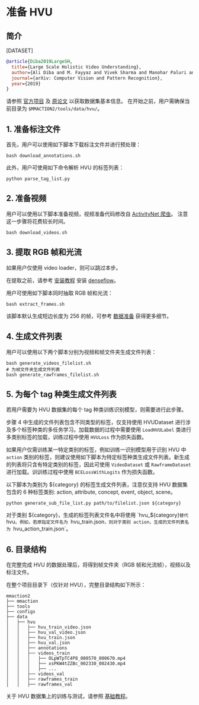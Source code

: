 # 准备 HVU

## 简介

[DATASET]

```BibTeX
@article{Diba2019LargeSH,
  title={Large Scale Holistic Video Understanding},
  author={Ali Diba and M. Fayyaz and Vivek Sharma and Manohar Paluri and Jurgen Gall and R. Stiefelhagen and L. Gool},
  journal={arXiv: Computer Vision and Pattern Recognition},
  year={2019}
}
```

请参照 [官方项目](https://github.com/holistic-video-understanding/HVU-Dataset/) 及 [原论文](https://arxiv.org/abs/1904.11451) 以获取数据集基本信息。
在开始之前，用户需确保当前目录为 `$MMACTION2/tools/data/hvu/`。

## 1. 准备标注文件

首先，用户可以使用如下脚本下载标注文件并进行预处理：

```shell
bash download_annotations.sh
```

此外，用户可使用如下命令解析 HVU 的标签列表：

```shell
python parse_tag_list.py
```

## 2. 准备视频

用户可以使用以下脚本准备视频，视频准备代码修改自 [ActivityNet 爬虫](https://github.com/activitynet/ActivityNet/tree/master/Crawler/Kinetics)。
注意这一步骤将花费较长时间。

```shell
bash download_videos.sh
```

## 3. 提取 RGB 帧和光流

如果用户仅使用 video loader，则可以跳过本步。

在提取之前，请参考 [安装教程](/docs_zh_CN/install.md) 安装 [denseflow](https://github.com/open-mmlab/denseflow)。

用户可使用如下脚本同时抽取 RGB 帧和光流：

```shell
bash extract_frames.sh
```

该脚本默认生成短边长度为 256 的帧，可参考 [数据准备](/docs_zh_CN/data_preparation.md) 获得更多细节。

## 4. 生成文件列表

用户可以使用以下两个脚本分别为视频和帧文件夹生成文件列表：

```shell
bash generate_videos_filelist.sh
# 为帧文件夹生成文件列表
bash generate_rawframes_filelist.sh
```

## 5. 为每个 tag 种类生成文件列表

若用户需要为 HVU 数据集的每个 tag 种类训练识别模型，则需要进行此步骤。

步骤 4 中生成的文件列表包含不同类型的标签，仅支持使用 HVUDataset 进行涉及多个标签种类的多任务学习。加载数据的过程中需要使用 `LoadHVULabel` 类进行多类别标签的加载，训练过程中使用 `HVULoss` 作为损失函数。

如果用户仅需训练某一特定类别的标签，例如训练一识别模型用于识别 HVU 中 `action` 类别的标签，则建议使用如下脚本为特定标签种类生成文件列表。新生成的列表将只含有特定类别的标签，因此可使用 `VideoDataset` 或 `RawframeDataset` 进行加载。训训练过程中使用 `BCELossWithLogits` 作为损失函数。

以下脚本为类别为 ${category} 的标签生成文件列表，注意仅支持 HVU 数据集包含的 6 种标签类别: action, attribute, concept, event, object, scene。

```shell
python generate_sub_file_list.py path/to/filelist.json ${category}
```

对于类别 ${category}，生成的标签列表文件名中将使用 `hvu_${category}` 替代 `hvu`。例如，若原指定文件名为 `hvu_train.json`，则对于类别 action，生成的文件列表名为 `hvu_action_train.json`。

## 6. 目录结构

在完整完成 HVU 的数据处理后，将得到帧文件夹（RGB 帧和光流帧），视频以及标注文件。

在整个项目目录下（仅针对 HVU），完整目录结构如下所示：

```
mmaction2
├── mmaction
├── tools
├── configs
├── data
│   ├── hvu
│   │   ├── hvu_train_video.json
│   │   ├── hvu_val_video.json
│   │   ├── hvu_train.json
│   │   ├── hvu_val.json
│   │   ├── annotations
│   │   ├── videos_train
│   │   │   ├── OLpWTpTC4P8_000570_000670.mp4
│   │   │   ├── xsPKW4tZZBc_002330_002430.mp4
│   │   │   ├── ...
│   │   ├── videos_val
│   │   ├── rawframes_train
│   │   ├── rawframes_val

```

关于 HVU 数据集上的训练与测试，请参照 [基础教程](/docs_zh_CN/getting_started.md)。
